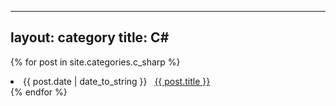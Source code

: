 
---
layout: category
title:  C#
---

{% for post in site.categories.c_sharp %}
 <li><span>{{ post.date | date_to_string }}</span> &nbsp; <a href="{{ post.url }}">{{ post.title }}</a></li>
{% endfor %}

